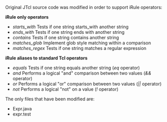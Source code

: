 Original JTcl source code was modified in order to support iRule operators:

__iRule only operators__

- *starts_with* Tests if one string starts_with another string
- *ends_with* Tests if one string ends with another string
- *contains* Tests if one string contains another string
- *matches_glob* Implement glob style matching within a comparison
- *matches_regex* Tests if one string matches a regular expression

__iRule aliases to standard Tcl operators__

- *equals* Tests if one string equals another string (*eq* operator)
- *and* Performs a logical "and" comparison between two values (*&&* operator)
- *or* Performs a logical "or" comparison between two values (*||* operator)
- *not* Performs a logical "not" on a value (*!* operator)

The only files that have been modified are:

- Expr.java
- expr.test